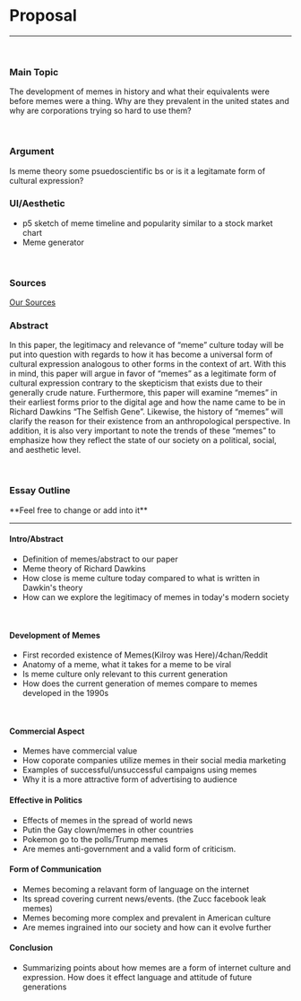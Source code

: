 <h1>Proposal</h1>
<hr />
<br>

<h3>Main Topic</h3>
<p>The development of memes in history and what their equivalents were before memes were a thing. Why are they prevalent in the united states and why are corporations trying so hard to use them?</p>
<br>
<h3>Argument</h3>
<p>
Is meme theory some psuedoscientific bs or is it a legitamate form of cultural expression?
</p>

<h3>UI/Aesthetic</h3>
<ul>
	<li>p5 sketch of meme timeline and popularity similar to a stock market chart</li>
	<li>Meme generator</li>
</ul>

<br>

<h3>Sources</h3>
<a href="SJSU_ART_104_S18/teams/Wakandan Meme Team/sources.md"> Our Sources </a>
<br>

<h3>Abstract</h3>
<p>In this paper, the legitimacy and relevance of “meme” culture today will be put into question with regards to how it has become a universal form of cultural expression analogous to other forms in the context of art. With this in mind, this paper will argue in favor of “memes” as a legitimate form of cultural expression contrary to the skepticism that exists due to their generally crude nature. Furthermore, this paper will examine “memes” in their earliest forms prior to the digital age and how the name came to be in Richard Dawkins “The Selfish Gene”. Likewise, the history of “memes” will clarify the reason for their existence from an anthropological perspective. In addition, it is also very important to note the trends of these “memes” to emphasize how they reflect the state of our society on a political, social, and aesthetic level.
</p>

<br>

<h3> Essay Outline </h3>
<p>**Feel free to change or add into it**</p>
<hr />

<h4>Intro/Abstract</h4>
<ul>
	<li>Definition of memes/abstract to our paper</li>
	<li>Meme theory of Richard Dawkins</li>
	<li>How close is meme culture today compared to what is written in Dawkin's theory</li>
	<li> How can we explore the legitimacy of memes in today's modern society</li>
</ul>

<br>

<h4>Development of Memes</h4>
<ul>
	<li>First recorded existence of Memes(Kilroy was Here)/4chan/Reddit</li>
	<li>Anatomy of a meme, what it takes for a meme to be viral</li>
	<li>Is meme culture only relevant to this current generation</li>
	<li> How does the current generation of memes compare to memes developed in the 1990s</li>
</ul>

<br>

<h4>Commercial Aspect</h4>
<ul>
	<li>Memes have commercial value</li>
	<li>How coporate companies utilize memes in their social media marketing</li>
	<li> Examples of successful/unsuccessful campaigns using memes</li>
	<li>Why it is a more attractive form of advertising to audience</li>
</ul>


<h4>Effective in Politics</h4>
<ul>
	<li>Effects of memes in the spread of world news</li>
	<li>Putin the Gay clown/memes in other countries</li>
	<li>Pokemon go to the polls/Trump memes</li>
	<li>Are memes anti-government and a valid form of criticism.</li>
</ul>


<h4> Form of Communication </h4>
<ul>
	<li>Memes becoming a relavant form of language on the internet</li>
	<li>Its spread covering current news/events. (the Zucc facebook leak memes)</li>
	<li>Memes becoming more complex and prevalent in American culture</li>
	<li> Are memes ingrained into our society and how can it evolve further</li>
</ul>

<h4> Conclusion </h4>
<ul>
	<li>Summarizing points about how memes are a form of internet culture and expression. How does it effect language and attitude of future generations</li>
</ul>







